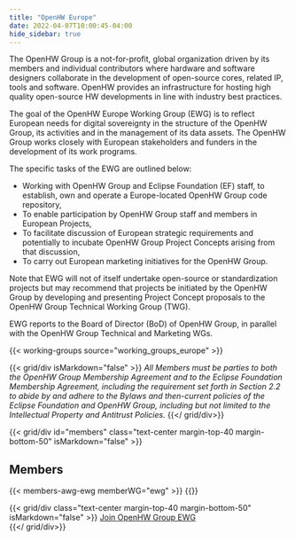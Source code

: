 ```yaml
---
title: "OpenHW Europe"
date: 2022-04-07T10:00:45-04:00
hide_sidebar: true
---
```


The OpenHW Group is a not-for-profit, global organization driven by its members and individual contributors where hardware and software designers collaborate in the development of open-source cores, related IP, tools and software. OpenHW provides an infrastructure for hosting high quality open-source HW developments in line with industry best practices.

The goal of the OpenHW Europe Working Group (EWG) is to reflect European needs for digital sovereignty in the structure of the OpenHW Group, its activities and in the management of its data assets. The OpenHW Group works closely with European stakeholders and funders in the development of its work programs. 

The specific tasks of the EWG are outlined below:

-   Working with OpenHW Group and Eclipse Foundation (EF) staff, to establish, own and operate a Europe-located OpenHW Group code repository,
-   To enable participation by OpenHW Group staff and members in European Projects,
-   To facilitate discussion of European strategic requirements and potentially to incubate OpenHW Group Project Concepts arising from that discussion,
-   To carry out European marketing initiatives for the OpenHW Group.

Note that EWG will not of itself undertake open-source or standardization projects but may recommend that projects be initiated by the OpenHW Group by developing and presenting Project Concept proposals to the OpenHW Group Technical Working Group (TWG).

EWG reports to the Board of Director (BoD) of OpenHW Group, in parallel with the OpenHW Group Technical and Marketing WGs.

{{< working-groups source="working_groups_europe" >}}

{{< grid/div isMarkdown="false" >}}
<i class="small">All Members must be parties to both the OpenHW Group Membership Agreement and to the Eclipse Foundation Membership Agreement, including the requirement set forth in Section 2.2 to abide by and adhere to the Bylaws and then-current policies of the Eclipse Foundation and OpenHW Group, including but not limited to the Intellectual Property and Antitrust Policies.</i>
{{</ grid/div>}}

{{< grid/div id="members"  class="text-center margin-top-40 margin-bottom-50" isMarkdown="false" >}}
<h2>Members</h2>
{{< members-awg-ewg memberWG="ewg" >}}
{{</ grid/div>}}

{{< grid/div class="text-center margin-top-40 margin-bottom-50" isMarkdown="false" >}}
<a class="btn btn-primary" href="/membership/join-awg-and-ewg">Join OpenHW Group EWG </a>        
{{</ grid/div>}}